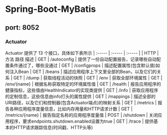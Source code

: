 # Spring-Boot-MyBatis
## port: 8052
### Actuator
Actuator 提供了 13 个接口，具体如下表所示
| :----- | :----- | :----- |
| HTTP | 方法	路径	描述
| GET	| /autoconfig	| 提供了一份自动配置报告，记录哪些自动配置条件通过了，哪些没通过
| GET	| /configprops	| 描述配置属性(包含默认值)如何注入Bean
| GET	| /beans	| 描述应用程序上下文里全部的Bean，以及它们的关系
| GET	| /dump	| 获取线程活动的快照
| GET	| /env	| 获取全部环境属性
| GET	| /env/{name}	| 根据名称获取特定的环境属性值
| GET	| /health	| 报告应用程序的健康指标，这些值由HealthIndicator的实现类提供
| GET	| /info	| 获取应用程序的定制信息，这些信息由info打头的属性提供
| GET	| /mappings	| 描述全部的URI路径，以及它们和控制器(包含Actuator端点)的映射关系
| GET	| /metrics	| 报告各种应用程序度量信息，比如内存用量和HTTP请求计数
| GET	| /metrics/{name}	| 报告指定名称的应用程序度量值
| POST	| /shutdown	| 关闭应用程序，要求endpoints.shutdown.enabled设置为true
| GET	| /trace	| 提供基本的HTTP请求跟踪信息(时间戳、HTTP头等)